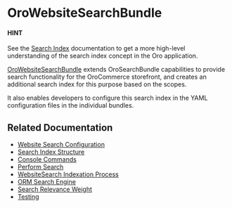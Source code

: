 <a id="bundle-docs-commerce-website-search-bundle"></a>

# OroWebsiteSearchBundle

#### HINT
See the [Search Index](../../../backend/architecture/tech-stack/search/index.md#search-index-overview) documentation to get a more high-level understanding of the search index concept in the Oro application.

<a href="https://github.com/oroinc/orocommerce/tree/5.0/src/Oro/Bundle/WebsiteSearchBundle" target="_blank">OroWebsiteSearchBundle</a> extends OroSearchBundle capabilities to provide search functionality for the OroCommerce storefront, and creates an additional search index for this purpose based on the scopes.

It also enables developers to configure this search index in the YAML configuration files in the individual bundles.

## Related Documentation

* [Website Search Configuration](configuration.md)
* [Search Index Structure](index-structure.md)
* [Console Commands](console-commands.md)
* [Perform Search](search.md)
* [WebsiteSearch Indexation Process](indexation.md)
* [ORM Search Engine](orm-engine.md)
* [Search Relevance Weight](relevance-weight.md)
* [Testing](testing.md)

<!-- Frontend -->
